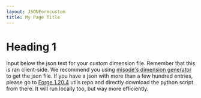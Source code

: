 ```yaml
---
layout: JSONFormcustom
title: My Page Title
---
```


# Heading 1

Input below the json text for your custom dimension file. Remember that this is ran client-side. 
We recommend you using [misode's dimension generator](https://misode.github.io/dimension/?version=1.20.3) to get the json file.
If you have a json with more than a few hundred entries, please go to [Forge 1.20.4](https://github.com/NullCharx/mc204UTILS/blob/main/json2climate) utils repo and directly download the python script from there. It will run locally too, but way more efficiently.
